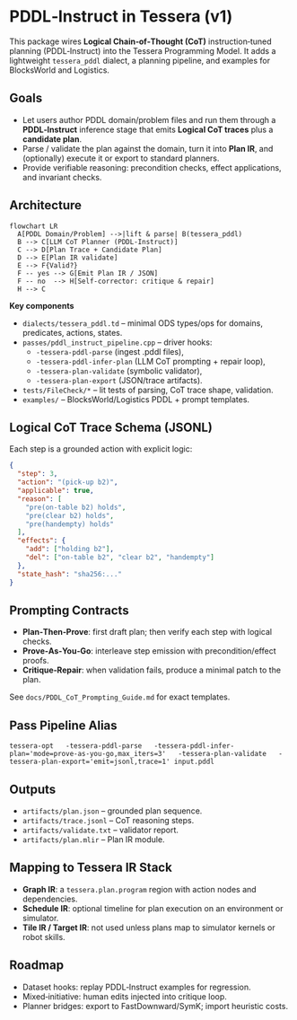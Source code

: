 <!-- MERGE-START: PDDL_Instruct_in_Tessera.md -->
# PDDL‑Instruct in Tessera (v1)

This package wires **Logical Chain‑of‑Thought (CoT)** instruction‑tuned planning (PDDL‑Instruct)
into the Tessera Programming Model. It adds a lightweight `tessera_pddl` dialect, a planning
pipeline, and examples for BlocksWorld and Logistics.

## Goals
- Let users author PDDL domain/problem files and run them through a **PDDL‑Instruct** inference
  stage that emits **Logical CoT traces** plus a **candidate plan**.
- Parse / validate the plan against the domain, turn it into **Plan IR**, and (optionally)
  execute it or export to standard planners.
- Provide verifiable reasoning: precondition checks, effect applications, and invariant checks.

## Architecture
```mermaid
flowchart LR
  A[PDDL Domain/Problem] -->|lift & parse| B(tessera_pddl)
  B --> C[LLM CoT Planner (PDDL‑Instruct)]
  C --> D[Plan Trace + Candidate Plan]
  D --> E[Plan IR validate]
  E --> F{Valid?}
  F -- yes --> G[Emit Plan IR / JSON]
  F -- no  --> H[Self‑corrector: critique & repair]
  H --> C
```
**Key components**
- `dialects/tessera_pddl.td` – minimal ODS types/ops for domains, predicates, actions, states.
- `passes/pddl_instruct_pipeline.cpp` – driver hooks:
  - `-tessera-pddl-parse` (ingest .pddl files),
  - `-tessera-pddl-infer-plan` (LLM CoT prompting + repair loop),
  - `-tessera-plan-validate` (symbolic validator),
  - `-tessera-plan-export` (JSON/trace artifacts).
- `tests/FileCheck/*` – lit tests of parsing, CoT trace shape, validation.
- `examples/` – BlocksWorld/Logistics PDDL + prompt templates.

## Logical CoT Trace Schema (JSONL)
Each step is a grounded action with explicit logic:
```json
{
  "step": 3,
  "action": "(pick-up b2)",
  "applicable": true,
  "reason": [
    "pre(on-table b2) holds",
    "pre(clear b2) holds",
    "pre(handempty) holds"
  ],
  "effects": {
    "add": ["holding b2"],
    "del": ["on-table b2", "clear b2", "handempty"]
  },
  "state_hash": "sha256:..."
}
```

## Prompting Contracts
- **Plan‑Then‑Prove**: first draft plan; then verify each step with logical checks.
- **Prove‑As‑You‑Go**: interleave step emission with precondition/effect proofs.
- **Critique‑Repair**: when validation fails, produce a minimal patch to the plan.

See `docs/PDDL_CoT_Prompting_Guide.md` for exact templates.

## Pass Pipeline Alias
```
tessera-opt   -tessera-pddl-parse   -tessera-pddl-infer-plan='mode=prove-as-you-go,max_iters=3'   -tessera-plan-validate   -tessera-plan-export='emit=jsonl,trace=1' input.pddl
```

## Outputs
- `artifacts/plan.json` – grounded plan sequence.
- `artifacts/trace.jsonl` – CoT reasoning steps.
- `artifacts/validate.txt` – validator report.
- `artifacts/plan.mlir` – Plan IR module.

## Mapping to Tessera IR Stack
- **Graph IR**: a `tessera.plan.program` region with action nodes and dependencies.
- **Schedule IR**: optional timeline for plan execution on an environment or simulator.
- **Tile IR / Target IR**: not used unless plans map to simulator kernels or robot skills.

## Roadmap
- Dataset hooks: replay PDDL‑Instruct examples for regression.
- Mixed‑initiative: human edits injected into critique loop.
- Planner bridges: export to FastDownward/SymK; import heuristic costs.
<!-- MERGE-END: PDDL_Instruct_in_Tessera.md -->
